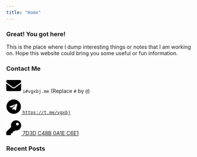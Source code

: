 ```yaml
---
title: "Home"
---
```


### Great! You got here!
This is the place where I dump interesting things or notes that I am working on. Hope this website could bring you some useful or fun information.

### Contact Me
<span><img src="/img/envelope-solid.svg"> `i#vgxbj.me` (Replace `#` by `@`) </span>

<span><img src="/img/telegram-brands.svg"><a href="https://t.me/vgxbj"> `https://t.me/vgxbj` </span>

<span><img src="/img/key-solid.svg"> [7D3D C48B 0A1E C6E1](https://keybase.io/higuoxing/pgp_keys.asc?fingerprint=92e1201290c920dc4735e0f47d3dc48b0a1ec6e1) </span>

### Recent Posts
